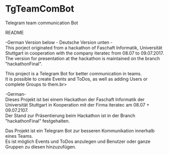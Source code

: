 # TgTeamComBot
Telegram team communication Bot

README

-German Version below - Deutsche Version unten -<br>
This porject originated from a hackathon of Faschaft Informatik, Universität Stuttgart in cooperation with the company iteratec from 08.07 to 09.07.2017.<br>
The version for presentation at the hackathon is maintained on the branch "hackathonFinal".<br>

This project is a Telegram Bot for better communication in teams.<br>
It is possible to create Events and ToDos, as well as adding Users or complete Groups to them.br>

-German-<br>
Dieses Projekt ist bei einem Hackathon der Faschaft Informatik der Universität Stuttgart in Kooperation mit der Firma iteratec am 08.07 + 09.07.2107.<br>
Der Stand zur Präsentierung beim Hackathon ist in der Branch "hackathonFinal" festgehalten.<br>

Das Projekt ist ein Telegram Bot zur besseren Kommunikation innerhalb eines Teams.<br>
Es ist möglich Events und ToDos anzulegen und Benutzer oder ganze Gruppen zu diesen hinzuzufügen.<br>
